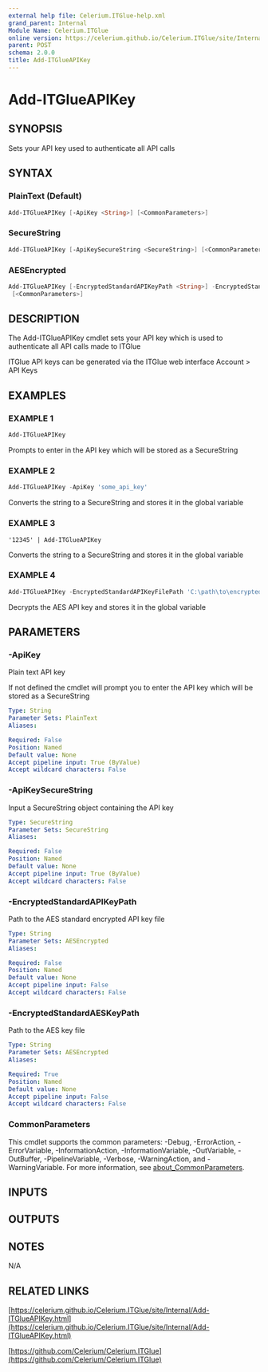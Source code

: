 ```yaml
---
external help file: Celerium.ITGlue-help.xml
grand_parent: Internal
Module Name: Celerium.ITGlue
online version: https://celerium.github.io/Celerium.ITGlue/site/Internal/Add-ITGlueAPIKey.html
parent: POST
schema: 2.0.0
title: Add-ITGlueAPIKey
---
```


# Add-ITGlueAPIKey

## SYNOPSIS
Sets your API key used to authenticate all API calls

## SYNTAX

### PlainText (Default)
```powershell
Add-ITGlueAPIKey [-ApiKey <String>] [<CommonParameters>]
```

### SecureString
```powershell
Add-ITGlueAPIKey [-ApiKeySecureString <SecureString>] [<CommonParameters>]
```

### AESEncrypted
```powershell
Add-ITGlueAPIKey [-EncryptedStandardAPIKeyPath <String>] -EncryptedStandardAESKeyPath <String>
 [<CommonParameters>]
```

## DESCRIPTION
The Add-ITGlueAPIKey cmdlet sets your API key which is used to
authenticate all API calls made to ITGlue

ITGlue API keys can be generated via the ITGlue web interface
    Account \> API Keys

## EXAMPLES

### EXAMPLE 1
```powershell
Add-ITGlueAPIKey
```

Prompts to enter in the API key which will be stored as a SecureString

### EXAMPLE 2
```powershell
Add-ITGlueAPIKey -ApiKey 'some_api_key'
```

Converts the string to a SecureString and stores it in the global variable

### EXAMPLE 3
```
'12345' | Add-ITGlueAPIKey
```

Converts the string to a SecureString and stores it in the global variable

### EXAMPLE 4
```powershell
Add-ITGlueAPIKey -EncryptedStandardAPIKeyFilePath 'C:\path\to\encrypted\key.txt' -EncryptedStandardAESKeyPath 'C:\path\to\decipher\key.txt'
```

Decrypts the AES API key and stores it in the global variable

## PARAMETERS

### -ApiKey
Plain text API key

If not defined the cmdlet will prompt you to enter the API key which
will be stored as a SecureString

```yaml
Type: String
Parameter Sets: PlainText
Aliases:

Required: False
Position: Named
Default value: None
Accept pipeline input: True (ByValue)
Accept wildcard characters: False
```

### -ApiKeySecureString
Input a SecureString object containing the API key

```yaml
Type: SecureString
Parameter Sets: SecureString
Aliases:

Required: False
Position: Named
Default value: None
Accept pipeline input: True (ByValue)
Accept wildcard characters: False
```

### -EncryptedStandardAPIKeyPath
Path to the AES standard encrypted API key file

```yaml
Type: String
Parameter Sets: AESEncrypted
Aliases:

Required: False
Position: Named
Default value: None
Accept pipeline input: False
Accept wildcard characters: False
```

### -EncryptedStandardAESKeyPath
Path to the AES key file

```yaml
Type: String
Parameter Sets: AESEncrypted
Aliases:

Required: True
Position: Named
Default value: None
Accept pipeline input: False
Accept wildcard characters: False
```

### CommonParameters
This cmdlet supports the common parameters: -Debug, -ErrorAction, -ErrorVariable, -InformationAction, -InformationVariable, -OutVariable, -OutBuffer, -PipelineVariable, -Verbose, -WarningAction, and -WarningVariable. For more information, see [about_CommonParameters](http://go.microsoft.com/fwlink/?LinkID=113216).

## INPUTS

## OUTPUTS

## NOTES
N/A

## RELATED LINKS

[https://celerium.github.io/Celerium.ITGlue/site/Internal/Add-ITGlueAPIKey.html](https://celerium.github.io/Celerium.ITGlue/site/Internal/Add-ITGlueAPIKey.html)

[https://github.com/Celerium/Celerium.ITGlue](https://github.com/Celerium/Celerium.ITGlue)

